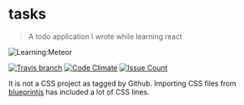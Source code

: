 # tasks
> A todo application I wrote while learning react

![Learning:Meteor](https://img.shields.io/badge/learning-meteor-brightgreen.svg)

[![Travis branch](https://img.shields.io/travis/ganesshkumar/tasks/master.svg)](https://travis-ci.org/ganesshkumar/tasks)  [![Code Climate](https://codeclimate.com/github/ganesshkumar/tasks/badges/gpa.svg)](https://codeclimate.com/github/ganesshkumar/tasks)  [![Issue Count](https://codeclimate.com/github/ganesshkumar/tasks/badges/issue_count.svg)](https://codeclimate.com/github/ganesshkumar/tasks)

It is not a CSS project as tagged by Github. Importing CSS files from [blueprintjs](http://blueprintjs.com/) has included a lot of CSS lines.
